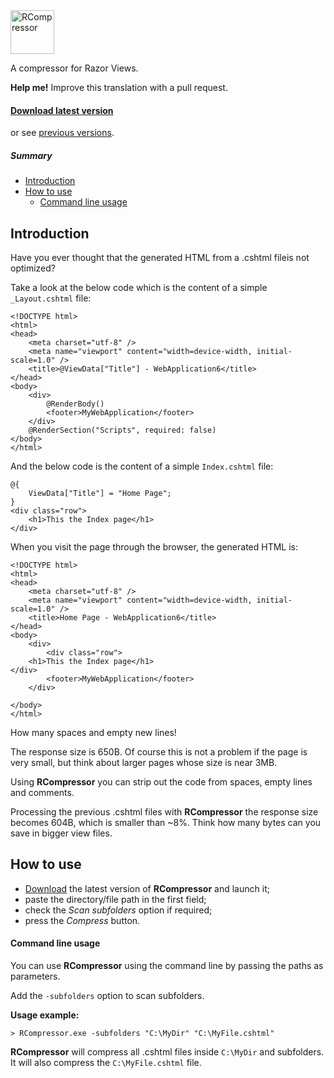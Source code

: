 <img src="http://raw.github.com/OmarMuscatello/RCompressor/master/rcompressor.png" height="70" alt="RCompressor">

A compressor for Razor Views.

**Help me!** Improve this translation with a pull request.

#### [Download latest version](https://github.com/OmarMuscatello/RCompressor/archive/v1.0.zip) 
or see [previous versions](https://github.com/OmarMuscatello/RCompressor/releases).

##### Summary
- [Introduction](#introduction)
- [How to use](#how-to-use)
  - [Command line usage](#command-line-usage)

## Introduction
Have you ever thought that the generated HTML from a .cshtml fileis not optimized?

Take a look at the below code which is the content of a simple `_Layout.cshtml` file:

```
<!DOCTYPE html>
<html>
<head>
    <meta charset="utf-8" />
    <meta name="viewport" content="width=device-width, initial-scale=1.0" />
    <title>@ViewData["Title"] - WebApplication6</title>
</head>
<body>
    <div>
        @RenderBody()
        <footer>MyWebApplication</footer>
    </div>
    @RenderSection("Scripts", required: false)
</body>
</html>
```

And the below code is the content of a simple `Index.cshtml` file:

```
@{
    ViewData["Title"] = "Home Page";
}
<div class="row">
    <h1>This the Index page</h1>
</div>
```

When you visit the page through the browser, the generated HTML is:

```
<!DOCTYPE html>
<html>
<head>
    <meta charset="utf-8" />
    <meta name="viewport" content="width=device-width, initial-scale=1.0" />
    <title>Home Page - WebApplication6</title>
</head>
<body>
    <div>
        <div class="row">
    <h1>This the Index page</h1>
</div>
        <footer>MyWebApplication</footer>
    </div>
    
</body>
</html>
```

How many spaces and empty new lines!

The response size is 650B. Of course this is not a problem if the page is very small, but think about larger pages whose size is near 3MB.

Using **RCompressor** you can strip out the code from spaces, empty lines and comments.

Processing the previous .cshtml files with **RCompressor** the response size becomes 604B, which is smaller than ~8%. Think how many bytes can you save in bigger view files.

## How to use
- [Download]() the latest version of **RCompressor** and launch it;
- paste the directory/file path in the first field;
- check the *Scan subfolders* option if required;
- press the *Compress* button.

#### Command line usage
You can use **RCompressor** using the command line by passing the paths as parameters.

Add the `-subfolders` option to scan subfolders.

**Usage example:** 
```
> RCompressor.exe -subfolders "C:\MyDir" "C:\MyFile.cshtml"
```

**RCompressor** will compress all .cshtml files inside `C:\MyDir` and subfolders. It will also compress the `C:\MyFile.cshtml` file.